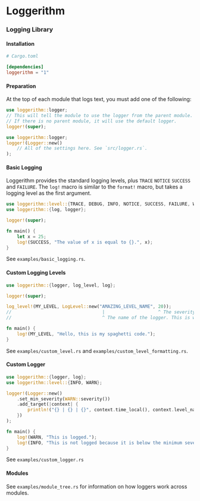 # Loggerithm
### Logging Library

#### Installation
```toml
# Cargo.toml

[dependencies]
loggerithm = "1"
```

#### Preparation
At the top of each module that logs text, you must add one of the following:
```rust
use loggerithm::logger;
// This will tell the module to use the logger from the parent module.
// If there is no parent module, it will use the default logger.
logger!(super);
```
```rust
use loggerithm::logger;
logger!(Logger::new()
    // All of the settings here. See `src/logger.rs`.
);
```

#### Basic Logging
Loggerithm provides the standard logging levels, plus `TRACE` `NOTICE` `SUCCESS` and `FAILURE`.
The `log!` macro is similar to the `format!` macro, but takes a logging level as the first argument.
```rust
use loggerithm::level::{TRACE, DEBUG, INFO, NOTICE, SUCCESS, FAILURE, WARN, ERROR, FATAL};
use loggerithm::{log, logger};

logger!(super);

fn main() {
    let x = 25;
    log!(SUCCESS, "The value of x is equal to {}.", x);
}
```
See `examples/basic_logging.rs`.

#### Custom Logging Levels
```rust
use loggerithm::{logger, log_level, log};

logger!(super);

log_level!(MY_LEVEL, LogLevel::new("AMAZING_LEVEL_NAME", 20));
//                                  |                    ^ The severity of the level. To be seen, this must be above the minimum set for the active logger.
//                                  ^ The name of the logger. This is what's displayed in the console.

fn main() {
    log!(MY_LEVEL, "Hello, this is my spaghetti code.");
}
```
See `examples/custom_level.rs` and `examples/custom_level_formatting.rs`.

#### Custom Logger
```rust
use loggerithm::{logger, log};
use loggerithm::level::{INFO, WARN};

logger!(Logger::new()
    .set_min_severity(WARN::severity())
    .add_target(|context| {
        println!("{} | {} | {}", context.time_local(), context.level_name_fp(), context.message())
    })
);

fn main() {
    log!(WARN, "This is logged.");
    log!(INFO, "This is not logged because it is below the minimum severity.");
}
```
See `examples/custom_logger.rs`

#### Modules
See `examples/module_tree.rs` for information on how loggers work across modules.
